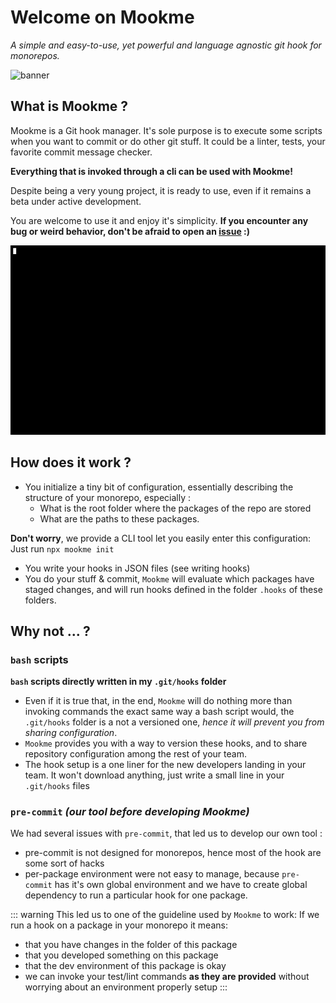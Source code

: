 # Welcome on Mookme

*A simple and easy-to-use, yet powerful and language agnostic git hook for monorepos.*

<img src="banner.png" alt="banner"/>

## What is Mookme ?

Mookme is a Git hook manager. It's sole purpose is to execute some scripts when you want to commit or do other git stuff. It could be a
linter, tests, your favorite commit message checker.

**Everything that is invoked through a cli can be used with Mookme!**

Despite being a very young project, it is ready to use, even if it remains a beta under active development.

You are welcome to use it and enjoy it's simplicity.
**If you encounter any bug or weird behavior, don't be afraid to open an [issue](https://github.com/Escape-Technologies/mookme/issues) :)**

<img src="demo.gif" alt="A fresh look at your new git hooks ;)" width="600"/>

## How does it work ?

- You initialize a tiny bit of configuration, essentially describing the structure of your monorepo, especially :
  - What is the root folder where the packages of the repo are stored
  - What are the paths to these packages.

**Don't worry**, we provide a CLI tool let you easily enter this configuration: Just run `npx mookme init`

- You write your hooks in JSON files (see writing hooks)
- You do your stuff & commit, `Mookme` will evaluate which packages have staged changes, and will run hooks defined in
the folder `.hooks` of these folders.

## Why not ... ?

### `bash` scripts

**`bash` scripts directly written in my `.git/hooks` folder**

- Even if it is true that, in the end, `Mookme` will do nothing more than invoking commands the exact same way a bash
script would, the `.git/hooks` folder is a not a versioned one, *hence it will prevent you from sharing configuration*.
- `Mookme` provides you with a way to version these hooks, and to share repository configuration among the rest of your team.
- The hook setup is a one liner for the new developers landing in your team. It won't download anything, just write a
small line in your `.git/hooks` files

### `pre-commit` *(our tool before developing Mookme)*

We had several issues with `pre-commit`, that led us to develop our own tool :

- pre-commit is not designed for monorepos, hence most of the hook are some sort of hacks
- per-package environment were not easy to manage, because `pre-commit` has it's own global environment and we have to
create global dependency to run a particular hook for one package.

::: warning
This led us to one of the guideline used by `Mookme` to work:
If we run a hook on a package in your monorepo it means:

- that you have changes in the folder of this package
- that you developed something on this package
- that the dev environment of this package is okay
- we can invoke your test/lint commands **as they are provided** without worrying about an environment
properly setup
:::
